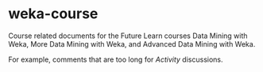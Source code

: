 # weka-course
Course related documents for the Future Learn courses Data Mining with Weka, More Data Mining with Weka, and Advanced Data Mining with Weka.

For example, comments that are too long for *Activity* discussions.